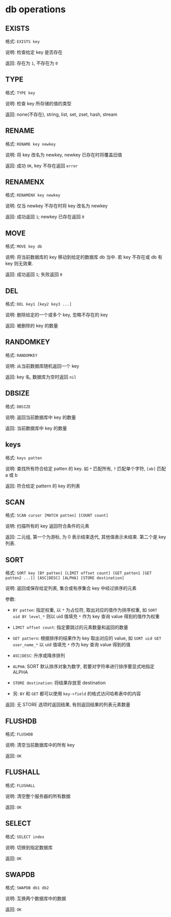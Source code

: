 # db operations

## EXISTS

格式: `EXISTS key`

说明: 检查给定 key 是否存在

返回: 存在为 `1`, 不存在为 `0`


## TYPE

格式: `TYPE key`

说明: 检查 key 所存储的值的类型

返回: none(不存在), string, list, set, zset, hash, stream


## RENAME

格式: `RENAME key newkey`

说明: 将 key 改名为 newkey, newkey 已存在时将覆盖旧值

返回: 成功 `OK`, key 不存在返回 `error`


## RENAMENX

格式: `RENAMENX key newkey`

说明: 仅当 newkey 不存在时将 key 改名为 newkey

返回: 成功返回 `1`; newkey 已存在返回 `0`


## MOVE

格式: `MOVE key db`

说明: 将当前数据库的 key 移动到给定的数据库 db 当中. 若 key 不存在或 db 有 key 则无效果.

返回: 成功返回 `1`; 失败返回 `0`


## DEL

格式: `DEL key1 [key2 key3 ...]`

说明: 删除给定的一个或多个 key, 忽略不存在的 key

返回: 被删除的 key 的数量


## RANDOMKEY

格式: `RANDOMKEY`

说明: 从当前数据库随机返回一个 key

返回: key 名, 数据库为空时返回 `nil`


## DBSIZE

格式: `DBSIZE`

说明: 返回当前数据库中 key 的数量

返回: 当前数据库中 key 的数量


## keys

格式: `keys patten`

说明: 查找所有符合给定 patten 的 key.
如 `*` 匹配所有, `?` 匹配单个字符, `[ab]` 匹配 a 或 b

返回: 符合给定 pattern 的 key 的列表


## SCAN

格式: `SCAN cursor [MATCH patten] [COUNT count]`

说明: 扫描所有的 key 返回符合条件的元素

返回: 二元组, 第一个为游标, 为 0 表示结束迭代, 其他值表示未结束. 第二个是 key 列表.


## SORT

格式: `SORT key [BY patten] [LIMIT offset count] [GET patten1 [GET patten2 ...]] [ASC|DESC] [ALPHA] [STORE destination]`

说明: 返回或保存给定列表, 集合或有序集合 key 中经过排序的元素

参数:
- `BY patten`: 指定权重, 以 `*` 为占位符, 取出对应的值作为排序权重, 如 `SORT uid BY level_*`
则以 uid 值填充 `*` 作为 key 查询 value 得到的值作为权重

- `LIMIT offset count`: 指定要跳过的元素数量和返回的数量

- `GET pattern`: 根据排序的结果作为 key 取出对应的 value, 如 `SORT uid GET user_name_*`
以 uid 值填充 `*` 作为 key 查询 value 得到的值

- `ASC|DESC`: 升序或降序排列

- `ALPHA`: SORT 默认排序对象为数字, 若要对字符串进行排序要显式地指定 ALPHA

- `STORE destination`: 将结果存放至 destination

- 另: `BY` 和 `GET` 都可以使用 `key->field` 的格式访问哈希表中的内容

返回: 无 STORE 选项时返回结果, 有则返回结果的列表元素数量


## FLUSHDB

格式: `FLUSHDB`

说明: 清空当前数据库中的所有 key

返回: `OK`


## FLUSHALL

格式: `FLUSHALL`

说明: 清空整个服务器的所有数据

返回: `OK`


## SELECT

格式: `SELECT index`

说明: 切换到指定数据库

返回: `OK`


## SWAPDB

格式: `SWAPDB db1 db2`

说明: 互换两个数据库中的数据

返回: `OK`
